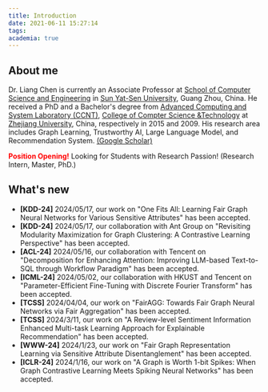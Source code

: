 ```yaml
---
title: Introduction
date: 2021-06-11 15:27:14
tags:
academia: true
---
```


## About me

Dr. Liang Chen is currently an Associate Professor at [School of Computer Science and Engineering](http://sdcs.sysu.edu.cn/) in [Sun Yat-Sen University](http://www.sysu.edu.cn/cn/index.htm), Guang Zhou, China. He received a PhD and a Bachelor's degree from [Advanced Computing and System Laboratory (CCNT)](http://ccnt.zju.edu.cn/), [College of Compter Science &Technology](http://www.cs.zju.edu.cn) at [Zhejiang University](https://www.zju.edu.cn/english/), China, respectively in 2015 and 2009. His research area includes Graph Learning, Trustworthy AI, Large Language Model, and Recommendation System. [(Google Scholar)](https://scholar.google.com/citations?user=pGZtPjcAAAAJ&hl=en)

**<font color=red>Position Opening!</font>** Looking for Students with Research Passion! (Research Intern, Master, PhD.)


## What's new

* **[KDD-24]** 2024/05/17, our work on "One Fits All: Learning Fair Graph Neural Networks for Various Sensitive Attributes" has been accepted.
* **[KDD-24]** 2024/05/17, our collaboration with Ant Group on "Revisiting Modularity Maximization for Graph Clustering: A Contrastive Learning Perspective" has been accepted.
* **[ACL-24]** 2024/05/16, our collaboration with Tencent on "Decomposition for Enhancing Attention: Improving LLM-based Text-to-SQL through Workflow Paradigm" has been accepted.
* **[ICML-24]** 2024/05/02, our collaboration with HKUST and Tencent on "Parameter-Efficient Fine-Tuning with Discrete Fourier Transform" has been accepted.
* **[TCSS]** 2024/04/04, our work on "FairAGG: Towards Fair Graph Neural Networks via Fair Aggregation" has been accepted.
* **[TCSS]** 2024/3/11, our work on "A Review-level Sentiment Information Enhanced Multi-task Learning Approach for Explainable Recommendation" has been accepted.
* **[WWW-24]** 2024/1/23, our work on "Fair Graph Representation Learning via Sensitive Attribute Disentanglement" has been accepted.
* **[ICLR-24]** 2024/1/16, our work on "A Graph is Worth 1-bit Spikes: When Graph Contrastive Learning Meets Spiking Neural Networks" has been accepted.
<!-- * **[WSDM-23]** 2023/10/20, Our two works on "The Devil is in the Data: Learning Fair Graph Neural Networks via Partial Knowledge Distillation" and "Rethinking and Simplifying Bootstrapped Graph Latents" have been accepted.
* **[EMNLP-23]** 2023/10/07, Our work on Sample-Relation Guided Confidence Calibration over Tabular Data has been accepted.
* **[ICDM-23]** 2023/09/03, Our work on Enhancing Graph Collaborative Filtering via Neighborhood Structure Embedding has been accepted.
* **[CollaborateCom-23]** 2023/09/03, Our two works on "Improving Code Representation Learning via Multi-view Contrastive Graph Pooling for Abstract Syntax Tree" and "Structural Adversarial Attack for Code Representation Models" have been accepted.
* **[CIKM-23]** 2023/08/06, Our two works on "Structural Augmentation Based Tail Node Representation Learning" and "Graph Universal Adversarial Defense" have been accepted.
* **[KDD-23]** 2023/05/17, Our work on Understanding Masked Graph Modeling for Graph Autoencoders has been accepted.
* **[IJCAI-LLM-23]** 2023/04/20, Our work on How Generative AI Reshapes Digital Shadow Industry has been accepted.
* **[IJCAI-23]** 2023/04/20, Our collaboration with Ant Group on Semi-Supervised Anomaly Detection has been accepted.
* **[SIGIR-23]** 2023/04/06, Our collaboration with UQ on Federated Recommender Systems has been accepted.
* **[ICDE-23]** 2023/02/17, Our work on Modelling High-Order Social Relations for Item Recommendation has been accepted.
* **[TKDE-23]** 2023/01/15, Our work on Modeling Reviews for Few-shot Recommendation and Adversarial Attack on Large Scale Graph have been accepted.
* **[AAAI-23]** 2022/11/19, Our work on the use of Spiking Neural Networks to Scale Up Dynamic Graph Representation Learning has been accepted.
* **[ICDE-23]** 2022/11/19, Our work on Federated Learning over Heterogeneous Graphs has been accepted. -->
<!-- * **[TKDE-22]** 2022/11/04, Our work on Spectral Adversarial Training for Robust Graph Neural Network has been accepted. -->

